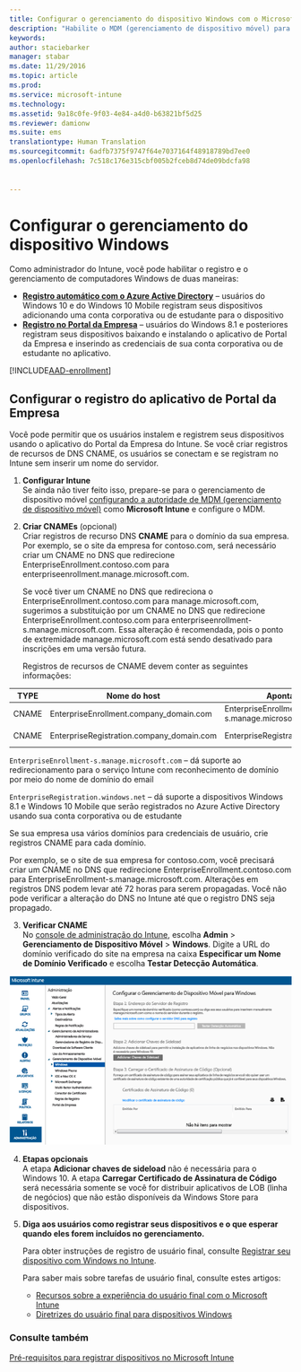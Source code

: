 ```yaml
---
title: Configurar o gerenciamento do dispositivo Windows com o Microsoft Intune | Microsoft Intune
description: "Habilite o MDM (gerenciamento de dispositivo móvel) para computadores Windows, incluindo dispositivos Windows 10 com o Microsoft Intune."
keywords: 
author: staciebarker
manager: stabar
ms.date: 11/29/2016
ms.topic: article
ms.prod: 
ms.service: microsoft-intune
ms.technology: 
ms.assetid: 9a18c0fe-9f03-4e84-a4d0-b63821bf5d25
ms.reviewer: damionw
ms.suite: ems
translationtype: Human Translation
ms.sourcegitcommit: 6adfb7375f9747f64e7037164f48918789bd7ee0
ms.openlocfilehash: 7c518c176e315cbf005b2fceb8d74de09bdcfa98


---
```


# <a name="set-up-windows-device-management"></a>Configurar o gerenciamento do dispositivo Windows

Como administrador do Intune, você pode habilitar o registro e o gerenciamento de computadores Windows de duas maneiras:

- **[Registro automático com o Azure Active Directory](#azure-active-directory-enrollment)** – usuários do Windows 10 e do Windows 10 Mobile registram seus dispositivos adicionando uma conta corporativa ou de estudante para o dispositivo
- **[Registro no Portal da Empresa](#company-portal-app-enrollment)** – usuários do Windows 8.1 e posteriores registram seus dispositivos baixando e instalando o aplicativo de Portal da Empresa e inserindo as credenciais de sua conta corporativa ou de estudante no aplicativo.

[!INCLUDE[AAD-enrollment](../includes/win10-automatic-enrollment-aad.md)]

## <a name="set-up-company-portal-app-enrollment"></a>Configurar o registro do aplicativo de Portal da Empresa
Você pode permitir que os usuários instalem e registrem seus dispositivos usando o aplicativo do Portal da Empresa do Intune. Se você criar registros de recursos de DNS CNAME, os usuários se conectam e se registram no Intune sem inserir um nome do servidor.

1. **Configurar Intune**<br>
Se ainda não tiver feito isso, prepare-se para o gerenciamento de dispositivo móvel [configurando a autoridade de MDM (gerenciamento de dispositivo móvel)](prerequisites-for-enrollment.md#step-2-set-mdm-authority) como **Microsoft Intune** e configure o MDM.

2. **Criar CNAMEs** (opcional)<br>Criar registros de recurso DNS **CNAME** para o domínio da sua empresa. Por exemplo, se o site da empresa for contoso.com, será necessário criar um CNAME no DNS que redirecione EnterpriseEnrollment.contoso.com para enterpriseenrollment.manage.microsoft.com.

    Se você tiver um CNAME no DNS que redireciona o EnterpriseEnrollment.contoso.com para manage.microsoft.com, sugerimos a substituição por um CNAME no DNS que redirecione EnterpriseEnrollment.contoso.com para enterpriseenrollment-s.manage.microsoft.com. Essa alteração é recomendada, pois o ponto de extremidade manage.microsoft.com está sendo desativado para inscrições em uma versão futura.

    Registros de recursos de CNAME devem conter as seguintes informações:

  |TYPE|Nome do host|Aponta para|TTL|
  |--------|-------------|-------------|-------|
  |CNAME|EnterpriseEnrollment.company_domain.com|EnterpriseEnrollment-s.manage.microsoft.com |1 hora|
  |CNAME|EnterpriseRegistration.company_domain.com|EnterpriseRegistration.windows.net|1 hora|

  `EnterpriseEnrollment-s.manage.microsoft.com` – dá suporte ao redirecionamento para o serviço Intune com reconhecimento de domínio por meio do nome de domínio do email

  `EnterpriseRegistration.windows.net` – dá suporte a dispositivos Windows 8.1 e Windows 10 Mobile que serão registrados no Azure Active Directory usando sua conta corporativa ou de estudante

  Se sua empresa usa vários domínios para credenciais de usuário, crie registros CNAME para cada domínio.

  Por exemplo, se o site de sua empresa for contoso.com, você precisará criar um CNAME no DNS que redirecione EnterpriseEnrollment.contoso.com para EnterpriseEnrollment-s.manage.microsoft.com. Alterações em registros DNS podem levar até 72 horas para serem propagadas. Você não pode verificar a alteração do DNS no Intune até que o registro DNS seja propagado.

3.  **Verificar CNAME**<br>No [console de administração do Intune](http://manage.microsoft.com), escolha **Admin** &gt; **Gerenciamento de Dispositivo Móvel** &gt; **Windows**. Digite a URL do domínio verificado do site na empresa na caixa **Especificar um Nome de Domínio Verificado** e escolha **Testar Detecção Automática**.

  ![Caixa de diálogo de gerenciamento de dispositivo do Windows](../media/enroll-intune-winenr.png)

4.  **Etapas opcionais**<br>A etapa **Adicionar chaves de sideload** não é necessária para o Windows 10. A etapa **Carregar Certificado de Assinatura de Código** será necessária somente se você for distribuir aplicativos de LOB (linha de negócios) que não estão disponíveis da Windows Store para dispositivos.

6.  **Diga aos usuários como registrar seus dispositivos e o que esperar quando eles forem incluídos no gerenciamento.**

    Para obter instruções de registro de usuário final, consulte [Registrar seu dispositivo com Windows no Intune](../enduser/enroll-your-device-in-intune-windows.md).

    Para saber mais sobre tarefas de usuário final, consulte estes artigos:
      - [Recursos sobre a experiência do usuário final com o Microsoft Intune](what-to-tell-your-end-users-about-using-microsoft-intune.md)
      - [Diretrizes do usuário final para dispositivos Windows](../enduser/using-your-windows-device-with-intune.md)

### <a name="see-also"></a>Consulte também
[Pré-requisitos para registrar dispositivos no Microsoft Intune](prerequisites-for-enrollment.md)



<!--HONumber=Dec16_HO2-->


